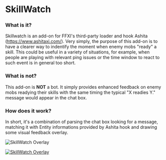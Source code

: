 # SkillWatch

### What is it?
Skillwatch is an add-on for FFXI's third-party loader and hook Ashita (https://www.ashitaxi.com/).
Very simply, the purpose of this add-on is to have a clearer way to indentify the moment when enemy mobs "ready" a skill.
This could be useful in a variety of situations, for example, when people are playing with relevant ping issues or the time window to react to such event is in general too short.

### What is not?
This add-on is <b>NOT</b> a bot. It simply provides enhanced feedback on enemy mobs readying their skills with the same timing the typical "X readies Y." message would appear in the chat box.

### How does it work?
In short, it's a combination of parsing the chat box looking for a message, matching it with Entity informations provided by Ashita hook and drawing some visual feedback overlay.


![SkillWatch Overlay](https://github.com/ariel-logos/SkillWatch/assets/78350872/b99bbe1f-2d2e-44c0-85b7-09b8fbe461d3)

[![SkillWatch Overlay](https://i.gyazo.com/b9fa596e17e803e98d39e58b84ee482c.gif)](https://gyazo.com/b9fa596e17e803e98d39e58b84ee482c)
